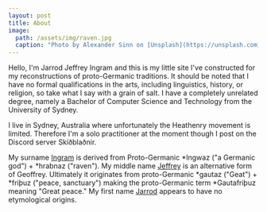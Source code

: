 ```yaml
---
layout: post
title: About
image:
  path: /assets/img/raven.jpg
  caption: "Photo by Alexander Sinn on [Unsplash](https://unsplash.com)"
---
```


Hello, I'm Jarrod Jeffrey Ingram and this is my little site I've constructed
for my reconstructions of proto-Germanic traditions. It should be noted that I
have no formal qualifications in the arts, including linguistics, history, or
religion, so take what I say with a grain of salt. I have a completely
unrelated degree, namely a Bachelor of Computer Science and Technology from the
University of Sydney.

I live in Sydney, Australia where unfortunately the Heathenry movement is
limited. Therefore I'm a solo practitioner at the moment though I post on the
Discord server Skíðblaðnir.

My surname [Ingram](https://en.wiktionary.org/wiki/Ingram) is derived from
Proto-Germanic *Ingwaz ("a Germanic god") + *hrabnaz ("raven"). My middle name
[Jeffrey](https://en.wiktionary.org/wiki/Geoffrey) is an alternative form of
Geoffrey. Ultimately it originates from proto-Germanic *gautaz ("Geat") +
*friþuz ("peace, sanctuary") making the proto-Germanic term *Gautafriþuz
meaning "Great peace." My first name
[Jarrod](https://en.wiktionary.org/wiki/Jarrod) appears to have no etymological
origins.
